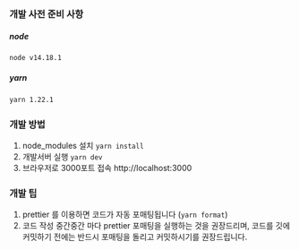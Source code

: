 ### 개발 사전 준비 사항



##### node

```bash
node v14.18.1
```

##### yarn

```bash
yarn 1.22.1
```

### 개발 방법

1. node_modules 설치 `yarn install`
2. 개발서버 실행 `yarn dev`
3. 브라우저로 3000포트 접속 http://localhost:3000

### 개발 팁

1. prettier 를 이용하면 코드가 자동 포매팅됩니다 (`yarn format`)
2. 코드 작성 중간중간 마다 prettier 포매팅을 실행하는 것을 권장드리며, 코드를 깃에 커밋하기 전에는 반드시 포매팅을 돌리고 커밋하시기를 권장드립니다.
